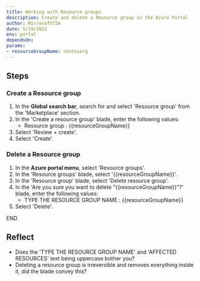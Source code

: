 ```yaml
---
title: Working with Resource groups
description: Create and delete a Resource group in the Azure Portal 
author: MicrosoftCSA
date: 5/19/2022
env: portal
dependsOn:
params:
- resourceGroupName: contosorg
---
```


## Steps

### Create a Resource group

1. In the **Global search bar**, search for and select 'Resource group' from the 'Marketplace' section.
2. In the 'Create a resource group' blade, enter the following values:
   - Resource group : {{resourceGroupName}}
3. Select 'Review + create'.
4. Select 'Create'.

### Delete a Resource group

1. In the **Azure portal menu**, select 'Resource groups'.
2. In the 'Resource groups' blade, select '{{resourceGroupName}}'.
3. In the 'Resource group' blade, select 'Delete resource group'.
4. In the 'Are you sure you want to delete "{{resourceGroupName}}"?' blade, enter the following values:
   - TYPE THE RESOURCE GROUP NAME : {{resourceGroupName}}
5. Select 'Delete'.

END

## Reflect

- Does the 'TYPE THE RESOURCE GROUP NAME' and 'AFFECTED RESOURCES' text being uppercase bother you?
- Deleting a resource group is irreversible and removes everything inside it, did the blade convey this?
